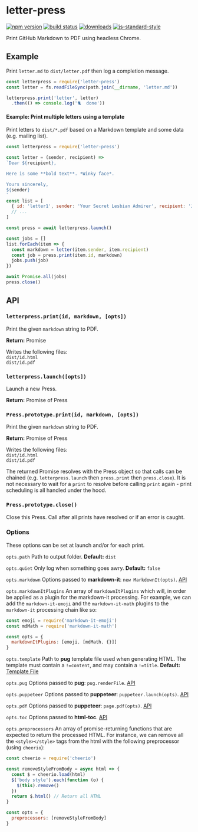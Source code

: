 # letter-press

[![npm version](https://img.shields.io/npm/v/letter-press.svg?style=flat-square)](https://npmjs.org/package/letter-press) [![build status](https://img.shields.io/travis/srilq/letter-press/latest.svg?style=flat-square)](https://travis-ci.org/srilq/letter-press)
[![downloads](https://img.shields.io/npm/dm/letter-press.svg?style=flat-square)](https://npmjs.org/package/letter-press) [![js-standard-style](https://img.shields.io/badge/code%20style-standard-brightgreen.svg?style=flat-square)](https://github.com/feross/standard)

Print GitHub Markdown to PDF using headless Chrome.

## Example

Print `letter.md` to `dist/letter.pdf` then log a completion message.

```js
const letterpress = require('letter-press')
const letter = fs.readFileSync(path.join(__dirname, 'letter.md'))

letterpress.print('letter', letter)
  .then(() => console.log('🐈  done'))
```

#### Example: Print multiple letters using a template

Print letters to `dist/*.pdf` based on a Markdown template and some data (e.g. mailing list).

```js
const letterpress = require('letter-press')

const letter = (sender, recipient) =>
`Dear ${recipient},

Here is some **bold text**. *Winky face*.

Yours sincerely,
${sender}
`
const list = [
  { id: 'letter1', sender: 'Your Secret Lesbian Admirer', recipient: 'John' }
  // ...
]

const press = await letterpress.launch()

const jobs = []
list.forEach(item => {
  const markdown = letter(item.sender, item.recipient)
  const job = press.print(item.id, markdown)
  jobs.push(job)
})

await Promise.all(jobs)
press.close()
```

## API

### `letterpress.print(id, markdown, [opts])`
Print the given `markdown` string to PDF.

**Return:** Promise

Writes the following files:<br>
`dist/id.html`<br>
`dist/id.pdf`

### `letterpress.launch([opts])`
Launch a new Press.

**Return:** Promise of Press

### `Press.prototype.print(id, markdown, [opts])`
Print the given `markdown` string to PDF.

**Return:** Promise of Press

Writes the following files:<br>
`dist/id.html`<br>
`dist/id.pdf`

The returned Promise resolves with the Press object so that calls can be chained (e.g. `letterpress.launch` then `press.print` then `press.close`). It is not necessary to wait for a `print` to resolve before calling `print` again - print scheduling is all handled under the hood.

### `Press.prototype.close()`
Close this Press. Call after all prints have resolved or if an error is caught.

### Options
These options can be set at launch and/or for each print.

`opts.path` Path to output folder. **Default:** `dist`

`opts.quiet` Only log when something goes awry. **Default:** `false`

`opts.markdown` Options passed to **markdown-it**: `new MarkdownIt(opts)`. [API](https://markdown-it.github.io/markdown-it/#MarkdownIt.new)

`opts.markdownItPlugins` An array of `markdownItPlugins` which will, in order be applied as a plugin for the markdown-it processing. For example, we can add the `markdown-it-emoji` and the `markdown-it-math` plugins to the `markdown-it` processing chain like so:

```js
const emoji = require('markdown-it-emoji')
const mdMath = require('markdown-it-math')

const opts = {
  markdownItPlugins: [emoji, [mdMath, {}]]
}
```

`opts.template` Path to **pug** template file used when generating HTML. The template must contain a `!=content`, and may contain a `!=title`. **Default:** [Template File](https://github.com/srilq/letter-press/blob/latest/ghmd.pug)

`opts.pug` Options passed to **pug**: `pug.renderFile`. [API](https://pugjs.org/api/reference.html#options)

`opts.puppeteer` Options passed to **puppeteer**: `puppeteer.launch(opts)`. [API](https://github.com/GoogleChrome/puppeteer/blob/master/docs/api.md#puppeteerlaunchoptions)

`opts.pdf` Options passed to **puppeteer**: `page.pdf(opts)`. [API](https://github.com/GoogleChrome/puppeteer/blob/master/docs/api.md#pagepdfoptions)

`opts.toc` Options passed to **html-toc**. [API](https://github.com/jonschlinkert/html-toc)

`opts.preprocessors` An array of promise-returning functions that are expected to return the processed HTML. For instance, we can remove all the `<style></style>` tags from the html with the following preprocessor (using `cheerio`):

```js
const cheerio = require('cheerio')

const removeStyleFromBody = async html => {
  const $ = cheerio.load(html)
  $('body style').each(function (o) {
    $(this).remove()
  })
  return $.html() // Return all HTML
}

const opts = {
  preprocessors: [removeStyleFromBody]
}
```
